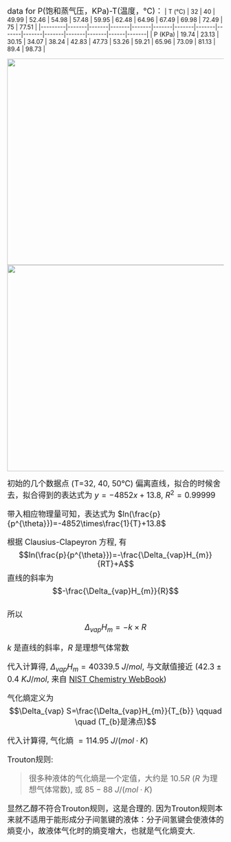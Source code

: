 <script type="text/javascript" src="http://cdn.mathjax.org/mathjax/latest/MathJax.js?config=TeX-AMS-MML_HTMLorMML"></script>
<script type="text/x-mathjax-config">
        MathJax.Hub.Config({ tex2jax: {inlineMath: [['$', '$']]}, messageStyle: "none" });
</script>
<font size = 4>data for P(饱和蒸气压，KPa)-T(温度，°C)：</font>
| T (°C)  | 32    | 40    | 49.99 | 52.46 | 54.98 | 57.48 | 59.95 | 62.48 | 64.96 | 67.49 | 69.98 | 72.49 | 75   | 77.51 |
|---------|-------|-------|-------|-------|-------|-------|-------|-------|-------|-------|-------|-------|------|-------|
| P (KPa) | 19.74 | 23.13 | 30.15 | 34.07 | 38.24 | 42.83 | 47.73 | 53.26 | 59.21 | 65.96 | 73.09 | 81.13 | 89.4 | 98.73 |

<center>
<img src='C:/Users/rundong-li/Desktop/物理化学实验/2-液体饱和蒸气压的测定/figures/P-T.png' height=480 width=600>
</center>

<center>
<img src='C:/Users/rundong-li/Desktop/物理化学实验/2-液体饱和蒸气压的测定/figures/ln-T^-1.png' height=480 width=600>
</center>

<font size = 4>初始的几个数据点 (T=32, 40, 50°C) 偏离直线，拟合的时候舍去，拟合得到的表达式为 $y=-4852x+13.8$, $R^{2}=0.99999$

带入相应物理量可知，表达式为 $ln(\frac{p}{p^{\theta}})=-4852\times\frac{1}{T}+13.8$

根据 Clausius-Clapeyron 方程, 有$$ln(\frac{p}{p^{\theta}})=-\frac{\Delta_{vap}H_{m}}{RT}+A$$
直线的斜率为 $$-\frac{\Delta_{vap}H_{m}}{R}$$  
所以 $$\Delta_{vap}H_{m}=-k\times R$$

$k$ 是直线的斜率，$R$ 是理想气体常数

代入计算得, $\Delta_{vap}H_{m}=40339.5\ J/mol$, 与文献值接近 ($42.3 ± 0.4\ KJ/mol$, 来自 [NIST Chemistry WebBook](https://webbook.nist.gov/cgi/cbook.cgi?ID=C64175&Units=SI&Mask=4#Thermo-Phase))

气化熵定义为 $$\Delta_{vap} S=\frac{\Delta_{vap}H_{m}}{T_{b}} \qquad \quad (T_{b}是沸点)$$

代入计算得, 气化熵 $= 114.95\ J/(mol·K)$

Trouton规则:
>很多种液体的气化熵是一个定值，大约是 $10.5R$ ($R$ 为理想气体常数), 或 $85-88\ J/(mol·K)$

显然乙醇不符合Trouton规则，这是合理的. 因为Trouton规则本来就不适用于能形成分子间氢键的液体：分子间氢键会使液体的熵变小，故液体气化时的熵变增大，也就是气化熵变大.</font>

